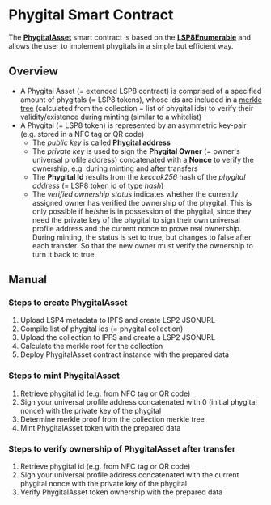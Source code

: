 # Phygital Smart Contract

The **[PhygitalAsset](https://github.com/Tuszy/phygital-smart-contract/blob/main/contracts/PhygitalAsset.sol)** smart contract is based on the **[LSP8Enumerable](https://github.com/lukso-network/lsp-smart-contracts/blob/develop/contracts/LSP8IdentifiableDigitalAsset/extensions/LSP8Enumerable.sol)** and allows the user to implement phygitals in a simple but efficient way.

## Overview

- A Phygital Asset (= extended LSP8 contract) is comprised of a specified amount of phygitals (= LSP8 tokens), whose ids are included in a [merkle tree](https://github.com/OpenZeppelin/merkle-tree) (calculated from the collection = list of phygital ids) to verify their validity/existence during minting (similar to a whitelist)
- A Phygital (= LSP8 token) is represented by an asymmetric key-pair (e.g. stored in a NFC tag or QR code)
  - The *public key* is called **Phygital address**
  - The *private key* is used to sign the **Phygital Owner** (= owner's universal profile address) concatenated with a **Nonce** to verify the ownership, e.g. during minting and after transfers
  - The **Phygital Id** results from the *keccak256* hash of the *phygital address* (= LSP8 token id of type *hash*)
  - The *verified ownership status* indicates whether the currently assigned owner has verified the ownership of the phygital. This is only possible if he/she is in possession of the phygital, since they need the private key of the phygital to sign their own universal profile address and the current nonce to prove real ownership. During minting, the status is set to true, but changes to false after each transfer. So that the new owner must verify the ownership to turn it back to true.

## Manual
### Steps to create **PhygitalAsset**
   1. Upload LSP4 metadata to IPFS and create LSP2 JSONURL
   2. Compile list of phygital ids (= phygital collection)
   3. Upload the collection to IPFS and create a LSP2 JSONURL
   4. Calculate the merkle root for the collection
   5. Deploy PhygitalAsset contract instance with the prepared data

### Steps to mint **PhygitalAsset**
   1. Retrieve phygital id (e.g. from NFC tag or QR code)
   2. Sign your universal profile address concatenated with 0 (initial phygital nonce) with the private key of the phygital
   3. Determine merkle proof from the collection merkle tree
   4. Mint PhygitalAsset token with the prepared data

### Steps to verify ownership of **PhygitalAsset** after transfer
   1. Retrieve phygital id (e.g. from NFC tag or QR code)
   2. Sign your universal profile address concatenated with the current phygital nonce with the private key of the phygital
   3. Verify PhygitalAsset token ownership with the prepared data
